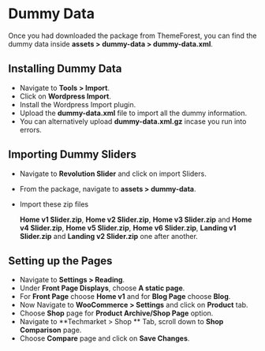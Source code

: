 # Dummy Data

Once you had downloaded the package from ThemeForest, you can find the dummy data inside **assets > dummy-data > dummy-data.xml**.

## Installing Dummy Data

* Navigate to **Tools > Import**.
* Click on **Wordpress Import**.
* Install the Wordpress Import plugin.
* Upload the **dummy-data.xml** file to import all the dummy information.
* You can alternatively upload **dummy-data.xml.gz** incase you run into errors.

## Importing Dummy Sliders
* Navigate to **Revolution Slider** and click on import Sliders.
* From the package, navigate to **assets > dummy-data**.
* Import these zip files

    **Home v1 Slider.zip**,
    **Home v2 Slider.zip**,
    **Home v3 Slider.zip** and
    **Home v4 Slider.zip**, **Home v5 Slider.zip**, **Home v6 Slider.zip**, **Landing v1 Slider.zip** and **Landing v2 Slider.zip** one after another.

## Setting up the Pages

* Navigate to **Settings > Reading**.
* Under **Front Page Displays**, choose **A static page**.
* For **Front Page** choose **Home v1** and for **Blog Page** choose **Blog**.
* Now Navigate to **WooCommerce > Settings** and click on **Product** tab.
* Choose **Shop** page for **Product Archive/Shop Page** option.
* Navigate to **Techmarket > Shop ** Tab, scroll down to **Shop Comparison** page.
* Choose **Compare** page and click on **Save Changes**.

